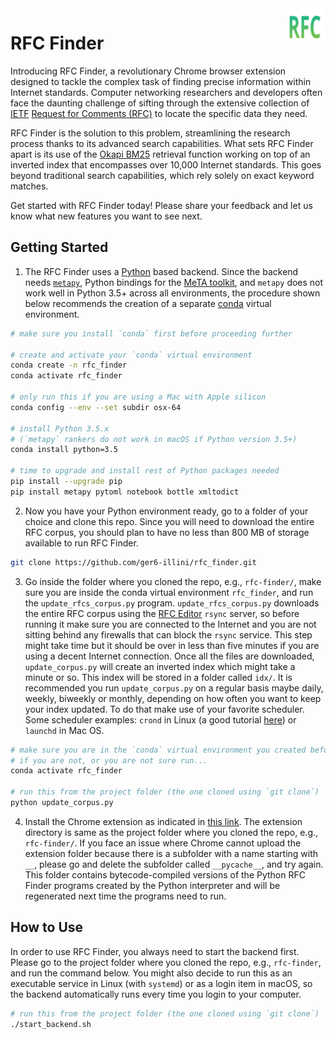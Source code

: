 <img src="images/icon.svg/" alt="RFC Finder logo" title="RFC Finder" align="right" height="60" />

# RFC Finder

Introducing RFC Finder, a revolutionary Chrome browser extension designed to tackle the complex task of finding precise information within Internet standards. Computer networking researchers and developers often face the daunting challenge of sifting through the extensive collection of [IETF](https://en.wikipedia.org/wiki/Internet_Engineering_Task_Force) [Request for Comments (RFC)](https://en.wikipedia.org/wiki/Request_for_Comments) to locate the specific data they need.

RFC Finder is the solution to this problem, streamlining the research process thanks to its advanced search capabilities. What sets RFC Finder apart is its use of the [Okapi BM25](https://en.wikipedia.org/wiki/Okapi_BM25) retrieval function working on top of an inverted index that encompasses over 10,000 Internet standards. This goes beyond traditional search capabilities, which rely solely on exact keyword matches.

Get started with RFC Finder today! Please share your feedback and let us know what new features you want to see next.

## Getting Started

1. The RFC Finder uses a [Python](https://www.python.org/) based backend. Since the backend needs [`metapy`](https://github.com/meta-toolkit/metapy), Python bindings for the [MeTA toolkit](https://meta-toolkit.org/), and `metapy` does not work well in Python 3.5+ across all environments, the procedure shown below recommends the creation of a separate [conda](https://conda.io/) virtual environment.

```bash
# make sure you install `conda` first before proceeding further

# create and activate your `conda` virtual environment
conda create -n rfc_finder
conda activate rfc_finder

# only run this if you are using a Mac with Apple silicon
conda config --env --set subdir osx-64

# install Python 3.5.x
# (`metapy` rankers do not work in macOS if Python version 3.5+)
conda install python=3.5

# time to upgrade and install rest of Python packages needed
pip install --upgrade pip
pip install metapy pytoml notebook bottle xmltodict
```

2. Now you have your Python environment ready, go to a folder of your choice and clone this repo. Since you will need to download the entire RFC corpus, you should plan to have no less than 800 MB of storage available to run RFC Finder.

```bash
git clone https://github.com/ger6-illini/rfc_finder.git
```

3. Go inside the folder where you cloned the repo, e.g., `rfc-finder/`, make sure you are inside the conda virtual environment `rfc_finder`, and run the `update_rfcs_corpus.py` program. `update_rfcs_corpus.py` downloads the entire RFC corpus using the [RFC Editor](https://www.rfc-editor.org/) `rsync` server, so before running it make sure you are connected to the Internet and you are not sitting behind any firewalls that can block the `rsync` service. This step might take time but it should be over in less than five minutes if you are using a decent Internet connection. Once all the files are downloaded, `update_corpus.py` will create an inverted index which might take a minute or so. This index will be stored in a folder called `idx/`. It is recommended you run `update_corpus.py` on a regular basis maybe daily, weekly, biweekly or monthly, depending on how often you want to keep your index updated. To do that make use of your favorite scheduler. Some scheduler examples: `crond` in Linux (a good tutorial [here](https://ostechnix.com/a-beginners-guide-to-cron-jobs/)) or `launchd` in Mac OS.

```bash
# make sure you are in the `conda` virtual environment you created before
# if you are not, or you are not sure run...
conda activate rfc_finder

# run this from the project folder (the one cloned using `git clone`)
python update_corpus.py
```

4. Install the Chrome extension as indicated in [this link](https://developer.chrome.com/docs/extensions/mv3/getstarted/development-basics/#load-unpacked). The extension directory is same as the project folder where you cloned the repo, e.g., `rfc-finder/`. If you face an issue where Chrome cannot upload the extension folder because there is a subfolder with a name starting with `__`, please go and delete the subfolder called `__pycache__`, and try again. This folder contains bytecode-compiled versions of the Python RFC Finder programs created by the Python interpreter and will be regenerated next time the programs need to run.

## How to Use

In order to use RFC Finder, you always need to start the backend first. Please go to the project folder where you cloned the repo, e.g., `rfc-finder`, and run the command below. You might also decide to run this as an executable service in Linux (with `systemd`) or as a login item in macOS, so the backend automatically runs every time you login to your computer.

```bash
# run this from the project folder (the one cloned using `git clone`)
./start_backend.sh
```


